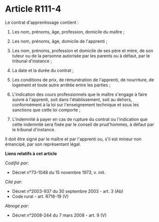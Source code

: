 # Article R111-4

Le contrat d'apprentissage contient :

1. Les nom, prénoms, âge, profession, domicile du maître ;

2. Les nom, prénoms, âge, domicile de l'apprenti ;

3. Les nom, prénoms, profession et domicile de ses père et mère, de son tuteur ou de la personne autorisée par les parents ou
à défaut, par le tribunal d'instance ;

4. La date et la durée du contrat ;

5. Les conditions de prix, de rémunération de l'apprenti, de nourriture, de logement et toute autre arrêtée entre les
parties ;

6. L'indication des cours professionnels que le maître s'engage à faire suivre à l'apprenti, soit dans l'établissement, soit
au dehors, conformément à la loi sur l'enseignement technique et sous les sanctions que cette loi comporte ;

7. L'indemnité à payer en cas de rupture du contrat ou l'indication que cette indemnité sera fixée par le conseil de
prud'hommes, à défaut par le tribunal d'instance.

Il doit être signé par le maître et par l'apprenti ou, s'il est mineur non émancipé, par son représentant légal.

**Liens relatifs à cet article**

_Codifié par_:

  - Décret n°73-1048 du 15 novembre 1973, v. init.

_Cité par_:

  - Décret n°2003-937 du 30 septembre 2003 - art. 3 (Ab)
  - Code rural - art. R716-19 (V)

_Abrogé par_:

  - Décret n°2008-244 du 7 mars 2008 - art. 9 (V)
